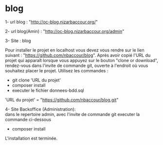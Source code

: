 # blog

1- url blog : "http://oc-blog.nizarbaccour.org/"

2- url blog(Amin) : "http://oc-blog.nizarbaccour.org/admin"

3- Site : blog

Pour installer le projet en localhost vous devez vous rendre sur le lien suivant : "https://github.com/nbaccour/blog". 
Après avoir copié l'URL du projet qui apparaît lorsque vous appuyez sur le bouton "clone or download", 
rendez-vous dans l'invite de commande git, ouverte à l'endroit où vous souhaitez placer le projet. 
Utilisez les commandes : 
- git clone 'URL du projet'
- composer install
- executer le fichier donnees-bdd.sql

'URL du projet' = "https://github.com/nbaccour/blog.git"


4- Site Backoffice (Administration):  
dans le repertoire admin, avec l'invite de commande git executer la commande ci-dessous
- composer install

L'installation est terminée.




